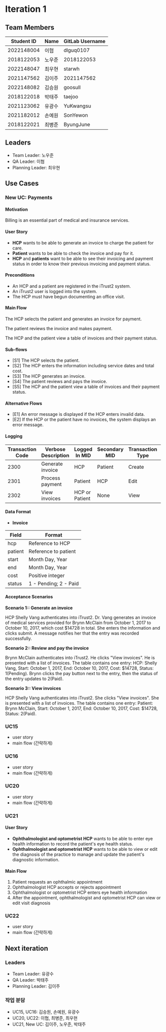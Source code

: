 # Iteration 1

## Team Members

| Student ID | Name   | GitLab Username |
| ---------- | ------ | --------------- |
| 2022148004 | 이협   | dlguq0107       |
| 2018122053 | 노우준 | 2018122053      |
| 2022148047 | 최우현 | starwh          |
| 2021147562 | 김이주 | 2021147562      |
| 2022148082 | 김승원 | goosull         |
| 2018122018 | 박태주 | taejoo          |
| 2021123062 | 유광수 | YuKwangsu       |
| 2021182012 | 손예원 | SonYewon        |
| 2018122021 | 최병준 | ByungJune       |

## Leaders

- Team Leader: 노우준
- QA Leader: 이협
- Planning Leader: 최우현

## Use Cases

### New UC: Payments

#### Motivation

Billing is an essential part of medical and insurance services.

#### User Story

- **HCP** wants to be able to generate an invoice to charge the patient for care.
- **Patient** wants to be able to check the invoice and pay for it.
- **HCP** and **patients** want to be able to see their invoicing and payment status in order to know their previous invoicing and payment status.

#### Preconditions

- An HCP and a patient are registered in the iTrust2 system.
- An iTrust2 user is logged into the system.
- The HCP must have begun documenting an office visit.

#### Main Flow

The HCP selects the patient and generates an invoice for payment.

The patient reviews the invoice and makes payment.

The HCP and the patient view a table of invoices and their payment status.

#### Sub-flows

- [S1] The HCP selects the patient.
- [S2] The HCP enters the information including service dates and total cost.
- [S3] The HCP generates an invoice.
- [S4] The patient reviews and pays the invoice.
- [S5] The HCP and the patient view a table of invoices and their payment status.

#### Alternative Flows

- [E1] An error message is displayed if the HCP enters invalid data.
- [E2] If the HCP or the patient have no invoices, the system displays an error message.

#### Logging

| Transaction Code | Verbose Description | Logged In MID  | Secondary MID | Transaction Type | Patient Viewable |
| ---------------- | ------------------- | -------------- | ------------- | ---------------- | ---------------- |
| 2300             | Generate invoice    | HCP            | Patient       | Create           | Yes              |
| 2301             | Process payment     | Patient        | HCP           | Edit             | Yes              |
| 2302             | View invoices       | HCP or Patient | None          | View             | Yes              |

#### Data Format

- **Invoice**

| Field   | Format                |
| ------- | --------------------- |
| hcp     | Reference to HCP      |
| patient | Reference to patient  |
| start   | Month Day, Year       |
| end     | Month Day, Year       |
| cost    | Positive integer      |
| status  | 1 - Pending; 2 - Paid |

#### Acceptance Scenarios

**Scenario 1:: Generate an invoice**

HCP Shelly Vang authenticates into iTrust2. Dr. Vang generates an invoice of medical services provided for Brynn McClain from October 1, 2017 to October 10, 2017, which cost $14728 in total. She enters the information and clicks submit. A message notifies her that the entry was recorded successfully.

**Scenario 2:: Review and pay the invoice**

Brynn McClain authenticates into iTrust2. He clicks "View invoices". He is presented with a list of invoices. The table contains one entry: HCP: Shelly Vang, Start: October 1, 2017, End: October 10, 2017, Cost: $14728, Status: 1(Pending). Brynn clicks the pay button next to the entry, then the status of the entry updates to 2(Paid).

**Scenario 3:: View invoices**

HCP Shelly Vang authenticates into iTrust2. She clicks "View invoices". She is presented with a list of invoices. The table contains one entry: Patient: Brynn McClain, Start: October 1, 2017, End: October 10, 2017, Cost: $14728, Status: 2(Paid).

### UC15

- user story
- main flow (간략하게)

### UC16

- user story
- main flow (간략하게)

### UC20

- user story
- main flow (간략하게)

### UC21

#### User Story

- **Ophthalmologist and optometrist HCP** wants to be able to enter eye health information to record the patient's eye health status.
- **Ophthalmologist and optometrist HCP** wants to be able to view or edit the diagnosis of the practice to manage and update the patient's diagnostic information.

#### Main Flow
1. Patient requests an ophthalmic appointment
2. Ophthalmologist HCP accepts or rejects appointment
3. Ophthalmologist or optometrist HCP enters eye health information
4. After the appointment, ophthalmologist and optometrist HCP can view or edit visit diagnosis

### UC22

- user story
- main flow (간략하게)

## Next iteration

### Leaders

- Team Leader: 유광수
- QA Leader: 박태주
- Planning Leader: 김이주

### 작업 분담

- UC15, UC16: 김승원, 손예원, 유광수
- UC20, UC22: 이협, 최병준, 최우현
- UC21, New UC: 김이주, 노우준, 박태주

